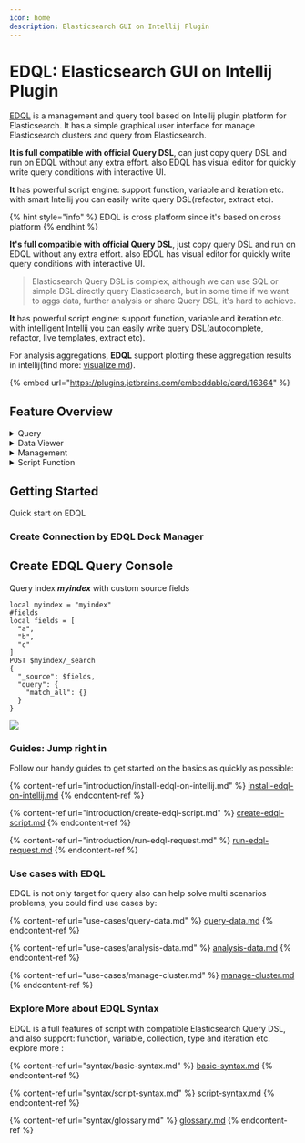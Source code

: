 ```yaml
---
icon: home
description: Elasticsearch GUI on Intellij Plugin
---
```


# EDQL: Elasticsearch GUI on Intellij Plugin

[EDQL](https://plugins.jetbrains.com/plugin/16364-elasticsearch-query--edql/) is a management and query tool based on Intellij plugin platform for Elasticsearch. It has a simple graphical user interface for manage Elasticsearch clusters and query from Elasticsearch. &#x20;

**It is full compatible with official Query DSL**, can just copy query DSL and run on EDQL without any extra effort. also EDQL has visual editor for quickly write query conditions with interactive UI.

**It** has powerful script engine: support function, variable and iteration etc. with smart Intellij you can easily write query DSL(refactor, extract etc).

{% hint style="info" %}
EDQL is cross platform since it's based on cross platform
{% endhint %}

**It's full compatible with official Query DSL**, just copy query DSL and run on EDQL without any extra effort. also EDQL has visual editor for quickly write query conditions with interactive UI.

> Elasticsearch Query DSL is complex, although we can use SQL or simple DSL directly query Elasticsearch, but in some time if we want to aggs data, further analysis or share Query DSL, it's hard to achieve.

**It** has powerful script engine: support function, variable and iteration etc. with intelligent Intellij you can easily write query DSL(autocomplete, refactor, live templates, extract etc).

For analysis aggregations, **EDQL** support plotting these aggregation results in intellij(find more: [visualize.md](ide-actions/visualize.md "mention")).

{% embed url="https://plugins.jetbrains.com/embeddable/card/16364" %}

## Feature Overview

<details>

<summary>Query</summary>

Query

</details>

<details>

<summary>Data Viewer</summary>

management

</details>

<details>

<summary>Management</summary>

plot

</details>

<details>

<summary>Script Function</summary>



</details>



## Getting Started

Quick start on EDQL

### Create Connection by EDQL Dock Manager

## Create EDQL Query Console

Query index _**myindex**_ with custom source fields

```
local myindex = "myindex"
#fields
local fields = [
  "a",
  "b",
  "c"
]
POST $myindex/_search
{
  "_source": $fields,
  "query": {
    "match_all": {}
  }
}
```

![](<.gitbook/assets/new-demo (1).gif>)

### Guides: Jump right in

Follow our handy guides to get started on the basics as quickly as possible:

{% content-ref url="introduction/install-edql-on-intellij.md" %}
[install-edql-on-intellij.md](introduction/install-edql-on-intellij.md)
{% endcontent-ref %}

{% content-ref url="introduction/create-edql-script.md" %}
[create-edql-script.md](introduction/create-edql-script.md)
{% endcontent-ref %}

{% content-ref url="introduction/run-edql-request.md" %}
[run-edql-request.md](introduction/run-edql-request.md)
{% endcontent-ref %}

### Use cases with EDQL

EDQL is not only target for query also can help solve multi scenarios problems, you could find use cases by:

{% content-ref url="use-cases/query-data.md" %}
[query-data.md](use-cases/query-data.md)
{% endcontent-ref %}

{% content-ref url="use-cases/analysis-data.md" %}
[analysis-data.md](use-cases/analysis-data.md)
{% endcontent-ref %}

{% content-ref url="use-cases/manage-cluster.md" %}
[manage-cluster.md](use-cases/manage-cluster.md)
{% endcontent-ref %}

### Explore More about EDQL Syntax

EDQL is a full features of script with compatible Elasticsearch Query DSL, and also support: function, variable, collection, type and iteration etc. explore more :

{% content-ref url="syntax/basic-syntax.md" %}
[basic-syntax.md](syntax/basic-syntax.md)
{% endcontent-ref %}

{% content-ref url="syntax/script-syntax.md" %}
[script-syntax.md](syntax/script-syntax.md)
{% endcontent-ref %}

{% content-ref url="syntax/glossary.md" %}
[glossary.md](syntax/glossary.md)
{% endcontent-ref %}
